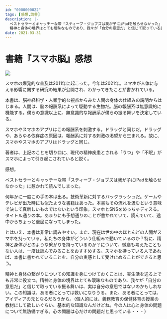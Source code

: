 ```yaml
---
id: "0000000022"
tags: [感想,読書]
description: |-
  ベストセラーとキャッチーな帯「スティーブ・ジョブズは我が子にiPadを触らせなかった」に惹かれて読んでしまった。
  精神と身体の境界はとても曖昧なものであり、我々が「自分の意思だ」と信じて取っている振る舞いは、実は自分の意思ではないのかもしれない。
date: 2021-03-31
---
```


# 書籍『スマホ脳』感想

<a href="https://www.amazon.co.jp/%E3%82%B9%E3%83%9E%E3%83%9B%E8%84%B3-%E6%96%B0%E6%BD%AE%E6%96%B0%E6%9B%B8-%E3%82%A2%E3%83%B3%E3%83%87%E3%82%B7%E3%83%A5%E3%83%BB%E3%83%8F%E3%83%B3%E3%82%BB%E3%83%B3/dp/4106108828?&linkCode=li2&tag=taito062507-22&linkId=09bf9f25798afef44525d70bbf6bce96&language=ja_JP&ref_=as_li_ss_il" target="_blank"><img border="0" src="//ws-fe.amazon-adsystem.com/widgets/q?_encoding=UTF8&ASIN=4106108828&Format=_SL160_&ID=AsinImage&MarketPlace=JP&ServiceVersion=20070822&WS=1&tag=taito062507-22&language=ja_JP" ></a><img src="https://ir-jp.amazon-adsystem.com/e/ir?t=taito062507-22&language=ja_JP&l=li2&o=9&a=4106108828" width="1" height="1" border="0" alt="" style="border:none !important; margin:0px !important;" />

スマホの爆発的な普及は2011年に起こった。今年は2021年。スマホが人体に与える影響に関する研究の結果が公開され、わかってきたことが書かれている。

本書は、脳神経科学・人類学的な視点からみた人間の身体の仕組みの説明からはじまる。人間は、脳の報酬系によって駆動する生物だ。脳の報酬系は無意識的に機能する。僕らの意識以上に、無意識的な報酬系が僕らの振る舞いを決定している。

スマホやスマホのアプリはこの報酬系を刺激する。ドラッグと同じだ。ドラッグや、あらゆる依存症の原因は、報酬系に対する刺激の渇望から生まれる。故に、スマホやスマホのアプリはドラッグと同じ。

著者は、上記のことを切り口に、現代の精神疾患とされる「うつ」や「不眠」がスマホによって引き起こされていると説く。

感想。

ベストセラーとキャッチーな帯「スティーブ・ジョブズは我が子にiPadを触らせなかった」に惹かれて読んでしまった。

何年かに一度この手の本は出る。技術革新に対するバックラッシュだ。ゲームやテレビが出た時にも似たような書籍はあった。本書もその流れを汲むという意味で決して真新しいものではないという印象。スマホとSNSをめっちゃディスる。タイトル通りの本。あまりにも予想通りのことが書かれていて、読んでいて、途中からちょっと退屈になってしまった。

とはいえ、本書は非常に読みやすい。また、現在は世の中のほとんどの人間がスマホを持っている。私たちの身体がどういう仕組みで動いているのか？特に、精神と身体がどのような繋がりを持っているのか？について、微塵も考えたこともない人は、一度は読んでみることをおすすめする。スマホを持っている人であれば、本書に書かれていることを、自分の実感として受け止めることができると思う。

精神と身体の繋がりについての知識を身につけておくことは、実生活を送る上でも非常に役立つ。精神と身体の境界はとても曖昧なものであり、我々が「自分の意思だ」と信じて取っている振る舞いは、実は自分の意思ではないのかもしれない。この知識は、ある者にとっては救いになりうる。また、ある者にとっては、アイディアの元となるだろうから。（個人的には、義務教育の保健体育の授業の教材にして欲しいぐらい、基本的な知識なんだけどね。今の人は心と身体の問題について無防備すぎる。心の問題は心だけの問題だと思っている・・・）
